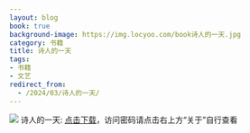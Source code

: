 ```yaml
---
layout: blog
book: true
background-image: https://img.locyoo.com/book诗人的一天.jpg
category: 书籍
title: 诗人的一天
tags:
- 书籍
- 文艺
redirect_from:
  - /2024/03/诗人的一天/
---
```

![](https://img.locyoo.com/book诗人的一天.jpg)
诗人的一天: <a name = "ref1" href="https://url18.ctfile.com/f/50983618-1350065420-24de2e?p=3619">点击下载</a>，访问密码请点击右上方“关于”自行查看